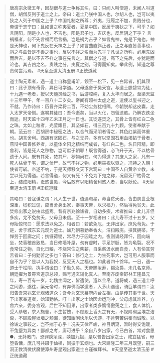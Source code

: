> 唐高宗永徽五年，因胡僧与道士争称其名，曰：只闻人叫僧道，未闻人叫道僧，胡僧反列于道士之上。帝曰：道士乃朕中国人也，尔胡人也，岂可以夷狄之人列于中国之上乎？中国礼制之所尊；外夷，冠履之不加，贵贱分也，帝谓于志宁曰：且如世之称夷夏者，夏是中国，反居于夷狄之下，可乎？如言阴阳，阴是小人也，不吉也，阳是君子也，吉庆也，反居阴之下乎？
> 言祸福者，何不先言福而后言祸，岂是祸为吉乎？如言鬼神，鬼是下鬼也，神是天神也，何下鬼反在天神之上乎？如言曲直斜正者，正之与直皆善事也，斜之与曲皆是不善之事也，反以不祥之名而为先乎？凡世之所称，必用先凶而后吉，是以不吉不祥之事在先言之。其僧之与道，高下之先后，亦犹是而论也。其吉凶之名，贵贱之分，夷夏之别，可得而知矣。举此例，知道之尊贵何尝污焉。
> #天皇至道太清玉册 #正统道藏

> 道士陶元素者，遇一道士自称皇甫昕，领至一松下，见一白髯者，扪其顶曰：此子顶有奇骨，异日可学道。父母遂舍于昊天宫，与道士滕碧霄为徒，十九遇一老者，授以天髓灵经之书，后游崆峒，复入太华而居之。至梁天监十三年甲午，年一百八十二岁矣。帝闻有超神太虚之道，遣使以玺书迎之，不就。乃作诗曰：历晋齐梁将二百，不妨尘务犹相隔。今朝脱却这皮囊，走入太罗天帝侧。遂嘱其徒曰：吾今逝矣，当以火化，勿留遗骸。乃解衣跌坐而逝。时天监十四年乙未正月之一日也。其徒遂焚之，其骨上皆有红白二色之珠。太如上粒者，光莹耀目，其坚如石，得三百九十九颗。使者奉献于朝。范云曰：西胡房中秘密之法，以合气而采阴者得之，其色红紫而体重也。胡言舍利。西胡有坚固石，与之无异，多有以坚固石用血竭錎于骨者，燕辩中国善修养者，以童体全阳之精结而成者，有红白二色，名日阳精，即舍利，皆是死人之秽物，岂可献于朝耶！既言得道，必飞升于天，不以枯骨遗于人间。既有其死，焚其尸，秽物尚在，何为得道？其庶人之家，凡有一死人枯骨于宅，谓之伏尸，故气不祥之物，必用巫祝以驱之，况持之入朝！使者可斩。帝遂不纳，于是天师移文天下宫观曰：中国圣人自黄帝立教，未尝以死为得道。若言得道，何又有死？不免为下鬼之称，况留死尸枯骨之上，结成阳精，诳惑世愚，今后敢有以阳精舍利惑人者，当以妖论。
> #天皇至道太清玉册 #正统道藏

> 其略曰：昔寇谦之谓：凡人生于世，值遇晦星，命当贫夭者，皆由夙世业根深重，稔积过谴，应当舍身出家，奉事天帝，以求福力，然后得免贫夭，此焚修出家之说由此盛焉。昔有京兆徐谧者，自幼多疾，术者推曰：此儿非但多疾，尤不兔贫夭，父母且未信。至十一岁相者曰：此儿寿不过十五岁。父母始惊愕曰：愿求法以兔之。相者曰：若欲免厄，无非出家，庶免苟免。于是，舍于城东玄元观为道士。谧乃朝暮勤奉香火，洁扫殿庑。挟箕拥帚，不惮劳于回廊之问；携镰荷锄，常尽力于园畦之内。夜则诵经拜忏，回向端坐，焚香稽首致恳，当日修墙补屋，勿有虚时，手足胼胝，皆为龟裂。况不食常住之物，自化日粮，不烧常住之柴薪，自采薪汲水而自食，人有伶其劳苦者曰：子何勤苦之多也？答曰：修行之士，为生死事大，岂可用人服事而自不为乎？是以人为我奴，反受天人之福也。如此者四十馀年。一日，遇一道士于松阴，执手谓谧曰：子勤久矣。天帝赐汝寿，锡汝爵，未几名京师。朝廷擢为景霄宫道录总领，赐号通玄辅化真人。至南齐废帝欎林王隆昌元年，寿一百有一岁。北魏主闻之，皆遣使，遗以金帛。道将成，遇三道士呼之同游，遂往，梁元帝时，有弃佛而学道者，入茅山遇谧，骑巨羊谓曰：汝归告吾京兆玄元观诸道众；吾今为玄天幕府内台左相，由是传其事于世。天下出家奉道者，始知勤恪。吁！出家之士始因命运刑冲，父母虑其难养，方舍六亲，委身宫观，后世不知因果，出家者类多慵惰傲荡之士，食人体饥，受人恭敬，求人施舍，不生暂愧，不顾殿上香火之有无，不视阶砌尘埃之洁否，不顾殿屋垣墙之颓漏，徒知幽闲快乐以优游，不肯劳苦供奉而诚敬。以徐谧之事较之，岂不揣于心乎！况夫天律严峻，神目炳窥，暂时得安饱暖，不兔堕为异类！酆都之考，庸可进乎？余自八岁出家，今已白首，常对食思●，无补教门，恐罪戾罙深，殃加九祖，是以普告出家之士，咸宜猛省，毋堕昏慵，庶几可共蹑于仙梯，同振于玄纲也。大宋建隆二年三月既望，嗣三洞正教清微伏魔使潭州寿星观出家道士白谨微拜书。
> #天皇至道太清玉册 #正统道藏